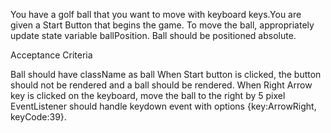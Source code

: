 You have a golf ball that you want to move with keyboard keys.You are given a Start Button that begins the game. To move the ball, appropriately update state variable ballPosition. Ball should be positioned absolute.

Acceptance Criteria

Ball should have className as ball
When Start button is clicked, the button should not be rendered and a ball should be rendered.
When Right Arrow key is clicked on the keyboard, move the ball to the right by 5 pixel
EventListener should handle keydown event with options {key:ArrowRight, keyCode:39}.
